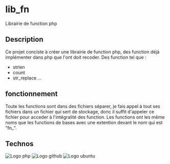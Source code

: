 # lib_fn
Librairie de function php

## Description

Ce projet conciste à créer une librairie de function php, des function déjà implémenter dans php que l'ont doit recoder.
Des function tel que : 

- strlen
- count
- str_replace
...

## fonctionnement

Toute les functions sont dans des fichiers séparer, je fais appel à tout ses fichiers dans un fichier qui sert de stockage, donc il suffit d'appeler ce fichier pour acceder à l'intégralité des function.
Les functions ont les même noms que les functions de bases avec une extention devant le nom qui est "fn_".

## Technos

![Logo php](https://img.shields.io/badge/PHP-777BB4?style=for-the-badge&logo=php&logoColor=white)
![Logo github](https://img.shields.io/badge/GitHub-100000?style=for-the-badge&logo=github&logoColor=white)
![Logo ubuntu](https://img.shields.io/badge/Ubuntu-E95420?style=for-the-badge&logo=ubuntu&logoColor=white)
